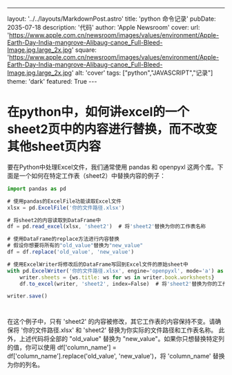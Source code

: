 ---
layout: '../../layouts/MarkdownPost.astro'
title: 'python 命令记录'
pubDate: 2035-07-18
description: '代码'
author: 'Apple Newsroom'
cover:
    url: 'https://www.apple.com.cn/newsroom/images/values/environment/Apple-Earth-Day-India-mangrove-Alibaug-canoe_Full-Bleed-Image.jpg.large_2x.jpg'
    square: 'https://www.apple.com.cn/newsroom/images/values/environment/Apple-Earth-Day-India-mangrove-Alibaug-canoe_Full-Bleed-Image.jpg.large_2x.jpg'
    alt: 'cover'
tags: ["python","JAVASCRIPT","记录"]
theme: 'dark'
featured: True
---　

# 在python中，如何讲excel的一个sheet2页中的内容进行替换，而不改变其他sheet页内容
要在Python中处理Excel文件，我们通常使用 pandas 和 openpyxl 这两个库。下面是一个如何在特定工作表（sheet2）中替换内容的例子：
```javascript
import pandas as pd

# 使用pandas的ExcelFile功能读取Excel文件
xlsx = pd.ExcelFile('你的文件路径.xlsx')

# 将sheet2的内容读取到DataFrame中
df = pd.read_excel(xlsx, 'sheet2')  # 将'sheet2'替换为你的工作表名称

# 使用DataFrame的replace方法进行内容替换
# 假设你想要将所有的"old_value"替换为"new_value"
df = df.replace('old_value', 'new_value')

# 使用ExcelWriter将修改后的DataFrame写回到Excel文件的原始sheet中
with pd.ExcelWriter('你的文件路径.xlsx', engine='openpyxl', mode='a') as writer: 
    writer.sheets = {ws.title: ws for ws in writer.book.worksheets} 
    df.to_excel(writer, 'sheet2', index=False)  # 将'sheet2'替换为你的工作表名称

writer.save()
```
# 
在这个例子中，只有 'sheet2' 的内容被修改，其它工作表的内容保持不变。请确保将 '你的文件路径.xlsx' 和 'sheet2' 替换为你实际的文件路径和工作表名称。
此外，上述代码将全部的 "old_value" 替换为 "new_value"。如果你只想替换特定列的值，你可以使用 df['column_name'] = df['column_name'].replace('old_value', 'new_value')，将 'column_name' 替换为你的列名。
